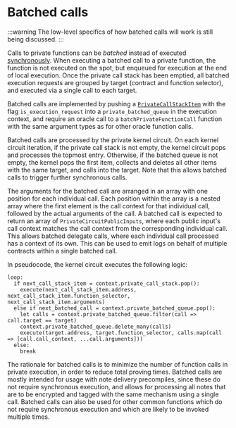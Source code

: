 # Batched calls

:::warning
The low-level specifics of how batched calls will work is still being discussed.
:::

Calls to private functions can be _batched_ instead of executed [synchronously](./sync-calls.md). When executing a batched call to a private function, the function is not executed on the spot, but enqueued for execution at the end of local execution. Once the private call stack has been emptied, all batched execution requests are grouped by target (contract and function selector), and executed via a single call to each target.

<!-- TODO (possibly in Q2): work with the circuits team to decide on how exactly the kernel circuit(s) will do batched calls -->

Batched calls are implemented by pushing a [`PrivateCallStackItem`](../circuits/private-kernel-initial#privatecallstackitem) with the flag `is_execution_request` into a `private_batched_queue` in the execution context, and require an oracle call to a `batchPrivateFunctionCall` function with the same argument types as for other oracle function calls.

Batched calls are processed by the private kernel circuit. On each kernel circuit iteration, if the private call stack is not empty, the kernel circuit pops and processes the topmost entry. Otherwise, if the batched queue is not empty, the kernel pops the first item, collects and deletes all other items with the same target, and calls into the target. Note that this allows batched calls to trigger further synchronous calls.

<!-- Mike review: In addition to (or perhaps instead of) describing these structures in prose, it would be helpful to write the arrays/structs themselves. My brain is struggling to parse the below paragraph.  -->

The arguments for the batched call are arranged in an array with one position for each individual call. Each position within the array is a nested array where the first element is the call context for that individual call, followed by the actual arguments of the call. A batched call is expected to return an array of `PrivateCircuitPublicInputs`, where each public input's call context matches the call context from the corresponding individual call. This allows batched delegate calls, where each individual call processed has a context of its own. This can be used to emit logs on behalf of multiple contracts within a single batched call.

<!-- TODO: The above seems to make the kernel circuit unnecessarily more complex, since we now need dedicated kernels that handle arrays of app circuit outputs instead of a single one. However, it is needed for precompiles that need to emit tagged notes on behalf of multiple calling contracts. The other option here is to grant precompiles special privileges to emit an event on behalf of any address, so they just use the call_context.msg_sender from each individual call. But the phrase "special privileges" makes me wary. -->

In pseudocode, the kernel circuit executes the following logic:

```
loop:
  if next_call_stack_item = context.private_call_stack.pop():
    execute(next_call_stack_item.address, next_call_stack_item.function_selector, next_call_stack_item.arguments)
  else if next_batched_call = context.private_batched_queue.pop():
    let calls = context.private_batched_queue.filter(call => call.target == target)
    context.private_batched_queue.delete_many(calls)
    execute(target.address, target.function_selector, calls.map(call => [call.call_context, ...call.arguments]))
  else:
    break
```

The rationale for batched calls is to minimize the number of function calls in private execution, in order to reduce total proving times. Batched calls are mostly intended for usage with note delivery precompiles, since these do not require synchronous execution, and allows for processing all notes that are to be encrypted and tagged with the same mechanism using a single call. Batched calls can also be used for other common functions which do not require synchronous execution and which are likely to be invoked multiple times.
